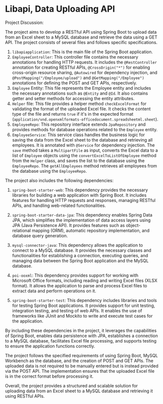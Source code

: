 # Libapi, Data Uploading API

Project Discussion:

The project aims to develop a RESTful API using Spring Boot to upload data from an Excel sheet to a MySQL database and retrieve the data using a GET API. The project consists of several files and follows specific specifications.

1. `libapiapplication`: This is the main file of the Spring Boot application.
2. `EmployeeController`: This controller file contains the necessary annotations for handling HTTP requests. It includes the `@RestController` annotation for creating RESTful APIs, `@CrossOrigin("*")` for enabling cross-origin resource sharing, `@Autowired` for dependency injection, and `@PostMapping("/Employee/upload")` and `@GetMapping("/Employee")` annotations for defining the POST and GET APIs, respectively.
3. `Employee` Entity: This file represents the Employee entity and includes the necessary annotations such as `@Entity` and `@Id`. It also contains getter and setter methods for accessing the entity attributes.
4. `Helper` file: This file provides a helper method `checkExcelFormat` for validating the format of the uploaded Excel file. It checks the content type of the file and returns `true` if it's in the expected format (`application/vnd.openxmlformats-officedocument.spreadsheetml.sheet`).
5. `EmployeeRepo`: This repository interface extends `JpaRepository` and provides methods for database operations related to the `Employee` entity.
6. `EmployeeService`: This service class handles the business logic for saving the data from the Excel sheet to the database and retrieving all employees. It is annotated with `@Service` for dependency injection. The `save` method takes a `MultipartFile` as input, converts the Excel data to a list of `Employee` objects using the `convertExcelToListOfEmployee` method from the `Helper` class, and saves the list to the database using the `EmployeeRepo`. The `getAllEmployees` method retrieves all employees from the database using the `EmployeeRepo`.

The project also includes the following dependencies:

1. `spring-boot-starter-web`: This dependency provides the necessary libraries for building a web application with Spring Boot. It includes features for handling HTTP requests and responses, managing RESTful APIs, and handling web-related functionalities.

2. `spring-boot-starter-data-jpa`: This dependency enables Spring Data JPA, which simplifies the implementation of data access layers using JPA (Java Persistence API). It provides features such as object-relational mapping (ORM), automatic repository implementation, and database query generation.

3. `mysql-connector-java`: This dependency allows the application to connect to a MySQL database. It provides the necessary classes and functionalities for establishing a connection, executing queries, and managing data between the Spring Boot application and the MySQL database.

4. `poi-ooxml`: This dependency provides support for working with Microsoft Office formats, including reading and writing Excel files (XLSX format). It allows the application to parse and process Excel files to extract data and perform operations on it.

5. `spring-boot-starter-test`: This dependency includes libraries and tools for testing Spring Boot applications. It provides support for unit testing, integration testing, and testing of web APIs. It enables the use of frameworks like JUnit and Mockito to write and execute test cases for the application.

By including these dependencies in the project, it leverages the capabilities of Spring Boot, enables data persistence with JPA, establishes a connection to a MySQL database, facilitates Excel file processing, and supports testing to ensure the application functions correctly.

The project follows the specified requirements of using Spring Boot, MySQL Workbench as the database, and the creation of POST and GET APIs. The uploaded data is not required to be manually entered but is instead provided via the POST API. The implementation ensures that the uploaded Excel file is in the correct format before processing it.

Overall, the project provides a structured and scalable solution for uploading data from an Excel sheet to a MySQL database and retrieving it using RESTful APIs.
